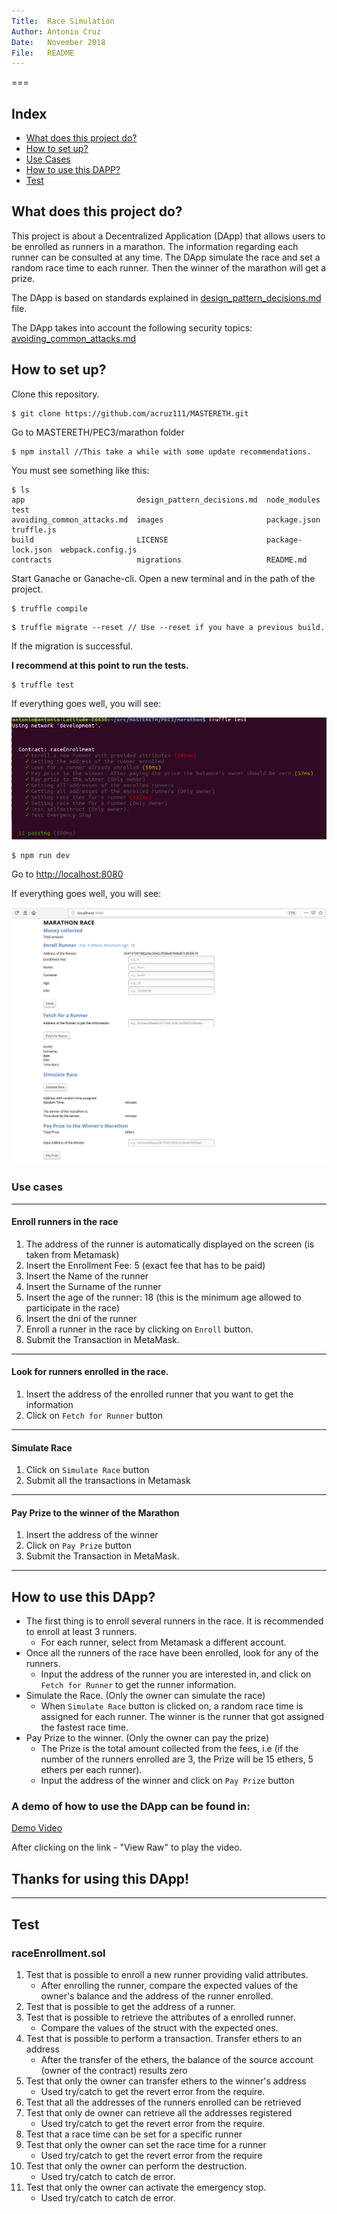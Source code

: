 ```yaml
---
Title:  Race Simulation
Author: Antonio Cruz
Date:   November 2018
File:   README
---
```

===


## Index

- [What does this project do?](#what-does-this-project-do)
- [How to set up?](#how-to-set-up)
- [Use Cases](#use-cases)
- [How to use this DAPP?](#how-to-use-this-dapp)
- [Test](#test)

## What does this project do?

This project is about a Decentralized Application (DApp) that allows users to be enrolled as runners in a marathon. The information regarding each runner can be consulted at any time. The DApp simulate the race and set a random race time to each runner. Then the winner of the marathon will get a prize.

The DApp is based on standards explained in [design_pattern_decisions.md](https://github.com/acruz111/MASTERETH/blob/master/PEC3/marathon/design_pattern_decisions.md) file.

The DApp takes into account the following security topics: [avoiding_common_attacks.md](https://github.com/acruz111/MASTERETH/blob/master/PEC3/marathon/avoiding_common_attacks.md)


## How to set up?

Clone this repository.
```
$ git clone https://github.com/acruz111/MASTERETH.git
```
Go to MASTERETH/PEC3/marathon folder
```
$ npm install //This take a while with some update recommendations.
``` 
You must see something like this:

```
$ ls
app                         design_pattern_decisions.md  node_modules       test
avoiding_common_attacks.md  images                       package.json       truffle.js
build                       LICENSE                      package-lock.json  webpack.config.js
contracts                   migrations                   README.md

```
Start Ganache or Ganache-cli. Open a new terminal and in the path of the project.

```
$ truffle compile
```

```
$ truffle migrate --reset // Use --reset if you have a previous build.
```
If the migration is successful.

**I recommend at this point to run the tests.**

```
$ truffle test
```
If everything goes well, you will see:

![Alt text](https://github.com/acruz111/MASTERETH/blob/master/PEC3/marathon/images/tests.png)

```
$ npm run dev
```

Go to [http://localhost:8080](http://localhost:8080/) 


If everything goes well, you will see:

![Alt text](https://github.com/acruz111/MASTERETH/blob/master/PEC3/marathon/images/frontimg.png)


### Use cases
---
#### Enroll runners in the race
1. The address of the runner is automatically displayed on the screen (is taken from Metamask)
2. Insert the Enrollment Fee: 5 (exact fee that has to be paid)
3. Insert the Name of the runner
4. Insert the Surname of the runner
5. Insert the age of the runner: 18 (this is the minimum age allowed to participate in the race)
6. Insert the dni of the runner
8. Enroll a runner in the race by clicking on `Enroll` button.
9. Submit the Transaction in MetaMask.
---

#### Look for runners enrolled in the race.
1. Insert the address of the enrolled runner that you want to get the information
2. Click on `Fetch for Runner` button

---

#### Simulate Race
1. Click on `Simulate Race` button
2. Submit all the transactions in Metamask

---

#### Pay Prize to the winner of the Marathon
1. Insert the address of the winner
2. Click on `Pay Prize` button
3. Submit the Transaction in MetaMask.

---

## How to use this DApp?
* The first thing is to enroll several runners in the race. It is recommended to enroll at least 3 runners.
    * For each runner, select from Metamask a different account.
* Once all the runners of the race have been enrolled, look for any of the runners.
    * Input the address of the runner you are interested in, and click on `Fetch for Runner` to get the runner information.
* Simulate the Race. (Only the owner can simulate the race)
    * When `Simulate Race` button is clicked on, a random race time is assigned for each runner. The winner is the runner that got assigned the   fastest race time.
* Pay Prize to the winner. (Only the owner can pay the prize) 
    * The Prize is the total amount collected from the fees, i.e (if the number of the runners enrolled are 3, the Prize will be 15 ethers, 5 ethers per each runner).
    * Input the address of the winner and click on `Pay Prize` button    

### A demo of how to use the DApp can be found in:
[Demo Video](https://github.com/acruz111/MASTERETH/blob/master/PEC3/marathon/images/demo2.mkv/) 

After clicking on the link -  "View Raw" to play the video.

## Thanks for using this DApp!

---

## Test

### raceEnrollment.sol

1. Test that is possible to enroll a new runner providing valid attributes.
    - After enrolling the runner, compare the expected values of the owner's balance and the address of the runner enrolled.  
2. Test that is possible to get the address of a runner.
3. Test that is possible to retrieve the attributes of a enrolled runner.
    - Compare the values of the struct with the expected ones.
4. Test that is possible to perform a transaction. Transfer ethers to an address
    - After the transfer of the ethers, the balance of the source account (owner of the contract) results zero
5. Test that only the owner can transfer ethers to the winner's address
    - Used try/catch to get the revert error from the require.
6. Test that all the addresses of the runners enrolled can be retrieved
7. Test that only de owner can retrieve all the addresses registered
    - Used try/catch to get the revert error from the require.
8. Test that a race time can be set for a specific runner
9. Test that only the owner can set the race time for a runner
    - Used try/catch to get the revert error from the require
10. Test that only the owner can perform the destruction.
    - Used try/catch to catch de error.
11. Test that only the owner can activate the emergency stop.
    - Used try/catch to catch de error.
    

   

   

   

 

    
